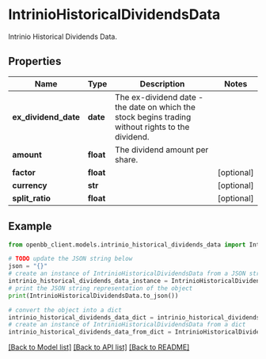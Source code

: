 # IntrinioHistoricalDividendsData

Intrinio Historical Dividends Data.

## Properties

Name | Type | Description | Notes
------------ | ------------- | ------------- | -------------
**ex_dividend_date** | **date** | The ex-dividend date - the date on which the stock begins trading without rights to the dividend. | 
**amount** | **float** | The dividend amount per share. | 
**factor** | **float** |  | [optional] 
**currency** | **str** |  | [optional] 
**split_ratio** | **float** |  | [optional] 

## Example

```python
from openbb_client.models.intrinio_historical_dividends_data import IntrinioHistoricalDividendsData

# TODO update the JSON string below
json = "{}"
# create an instance of IntrinioHistoricalDividendsData from a JSON string
intrinio_historical_dividends_data_instance = IntrinioHistoricalDividendsData.from_json(json)
# print the JSON string representation of the object
print(IntrinioHistoricalDividendsData.to_json())

# convert the object into a dict
intrinio_historical_dividends_data_dict = intrinio_historical_dividends_data_instance.to_dict()
# create an instance of IntrinioHistoricalDividendsData from a dict
intrinio_historical_dividends_data_from_dict = IntrinioHistoricalDividendsData.from_dict(intrinio_historical_dividends_data_dict)
```
[[Back to Model list]](../README.md#documentation-for-models) [[Back to API list]](../README.md#documentation-for-api-endpoints) [[Back to README]](../README.md)


